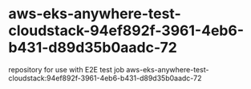 # aws-eks-anywhere-test-cloudstack-94ef892f-3961-4eb6-b431-d89d35b0aadc-72
repository for use with E2E test job aws-eks-anywhere-test-cloudstack:94ef892f-3961-4eb6-b431-d89d35b0aadc-72
